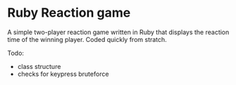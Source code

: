 # Ruby Reaction game

A simple two-player reaction game written in Ruby that displays the reaction time of the winning player.
Coded quickly from stratch.

Todo:

* class structure
* checks for keypress bruteforce
